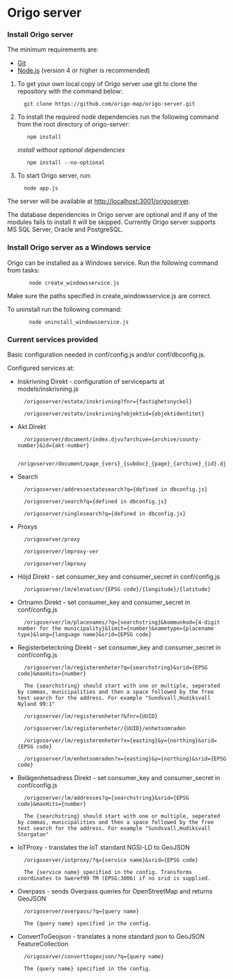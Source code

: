 # Origo server

### Install Origo server
The minimum requirements are:

  * [Git](https://git-scm.com/)
  * [Node.js](https://nodejs.org/) (version 4 or higher is recommended)

 1. To get your own local copy of Origo server use git to clone the repository with the command below:

   		  git clone https://github.com/origo-map/origo-server.git

 2. To install the required node dependencies run the following command from the root directory of origo-server:

  		   npm install

 	 *install without optional dependencies*

	 	   npm install --no-optional

 3. To start Origo server, run:

   		  node app.js

The server will be available at <http://localhost:3001/origoserver>.

The database dependencies in Origo server are optional and if any of the modules fails to install it will be skipped. Currently Origo server supports MS SQL Server, Oracle and PostgreSQL.

### Install Origo server as a Windows service
Origo can be installed as a Windows service. Run the following command from tasks:

  		   node create_windowsservice.js

Make sure the paths specified in create_windowsservice.js are correct.

To uninstall run the following command:

  		   node uninstall_windowsservice.js

### Current services provided
Basic configuration needed in conf/config.js and/or conf/dbconfig.js.

Configured services at:

- Inskrivning Direkt - configuration of serviceparts at models/inskrivning.js

		/origoserver/estate/inskrivning?fnr={fastighetsnyckel}

		/origoserver/estate/inskrivning?objektid={objektidentitet}

- Akt Direkt

		/origoserver/document/index.djvu?archive={archive/county-number}&id={akt-number}

		/origoserver/document/page_{vers}_{subdoc}_{page}_{archive}_{id}.djvu

- Search

		/origoserver/addressestatesearch?q={defined in dbconfig.js}

		/origoserver/search?q={defined in dbconfig.js}

		/origoserver/singlesearch?q={defined in dbconfig.js}

- Proxys

		/origoserver/proxy

		/origoserver/lmproxy-ver

		/origoserver/lmproxy

- Höjd Direkt - set consumer_key and consumer_secret in conf/config.js

		/origoserver/lm/elevation/{EPSG code}/{longitude}/{latitude}

- Ortnamn Direkt - set consumer_key and consumer_secret in conf/config.js

		/origoserver/lm/placenames/?q={searchstring}&kommunkod={4-digit number for the municipality}&limit={number}&nametype={placename type}&lang={language name}&srid={EPSG code}

- Registerbeteckning Direkt - set consumer_key and consumer_secret in conf/config.js

		/origoserver/lm/registerenheter?q={searchstring}&srid={EPSG code}&maxHits={number}

		The {searchstring} should start with one or multiple, seperated by commas, municipalities and then a space followed by the free text search for the address. For example "Sundsvall,Hudiksvall Nyland 99:1"

		/origoserver/lm/registerenheter?&fnr={UUID}

		/origoserver/lm/registerenheter/{UUID}/enhetsomraden

		/origoserver/lm/registerenheter?x={easting}&y={northing}&srid={EPSG code}

		/origoserver/lm/enhetsomraden?x={easting}&y={northing}&srid={EPSG code}

- Belägenhetsadress Direkt - set consumer_key and consumer_secret in conf/config.js

		/origoserver/lm/addresses?q={searchstring}&srid={EPSG code}&maxHits={number}

		The {searchstring} should start with one or multiple, seperated by commas, municipalities and then a space followed by the free text search for the address. For example "Sundsvall,Hudiksvall Storgatan"

- IoTProxy - translates the IoT standard NGSI-LD to GeoJSON

		/origoserver/iotproxy/?q={service name}&srid={EPSG code}

		The {service name} specified in the config. Transforms coordinates to Sweref99 TM (EPSG:3006) if no srid is supplied.

- Overpass - sends Overpass queries for OpenStreetMap and returns GeoJSON

		/origoserver/overpass/?q={query name}

		The {query name} specified in the config.

- ConvertToGeojson - translates a none standard json to GeoJSON FeatureCollection

		/origoserver/converttogeojson/?q={query name}

		The {query name} specified in the config.
